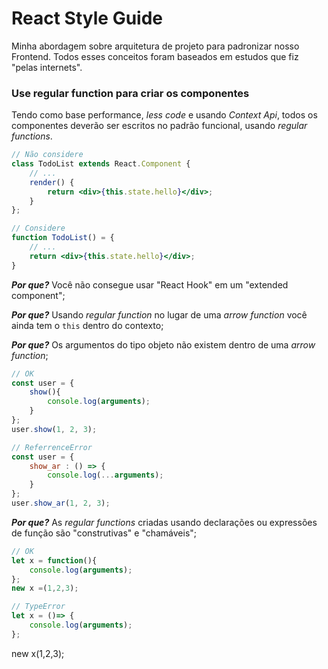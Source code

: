 
# React Style Guide

Minha abordagem sobre arquitetura de projeto para padronizar nosso Frontend. Todos esses conceitos foram baseados em estudos que fiz "pelas internets".

### Use regular function para criar os componentes
Tendo como base performance, *less code* e usando *Context Api*, todos os componentes deverão ser escritos no padrão funcional, usando *regular functions*.

```jsx
// Não considere
class TodoList extends React.Component {
	// ...
	render() {
		return <div>{this.state.hello}</div>;
	}
};

// Considere
function TodoList() = {
	// ...
	return <div>{this.state.hello}</div>;
}
```
***Por que?*** Você não consegue usar "React Hook" em um "extended component";

***Por que?*** Usando *regular function* no lugar de uma *arrow function* você ainda tem o `this` dentro do contexto;

***Por que?*** Os argumentos do tipo objeto não existem dentro de uma *arrow function*;

```jsx
// OK
const user = {       
	show(){ 
		console.log(arguments); 
	} 
}; 
user.show(1, 2, 3); 

// ReferrenceError
const user = {      
	show_ar : () => { 
		console.log(...arguments); 
	} 
}; 
user.show_ar(1, 2, 3);
```
***Por que?*** As *regular functions* criadas usando declarações ou expressões de função são "construtivas" e "chamáveis";

```jsx
// OK
let x = function(){ 
	console.log(arguments); 
}; 
new x =(1,2,3); 

// TypeError
let x = ()=> { 
	console.log(arguments); 
}; 
```
new x(1,2,3);

